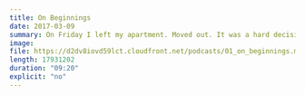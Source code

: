 ```yaml
---
title: On Beginnings
date: 2017-03-09
summary: On Friday I left my apartment. Moved out. It was a hard decision to leave that place, a home I spent two incredible years living in.
image:
file: https://d2dv8iovd59lct.cloudfront.net/podcasts/01_on_beginnings.mp3
length: 17931202
duration: "09:20"
explicit: "no"
---
```

